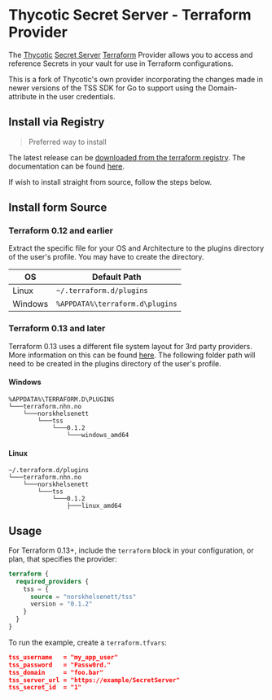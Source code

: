 # Thycotic Secret Server - Terraform Provider

The [Thycotic](https://thycotic.com/) [Secret Server](https://thycotic.com/products/secret-server/) [Terraform](https://www.terraform.io/) Provider allows you to access and reference Secrets in your vault for use in Terraform configurations.

This is a fork of Thycotic's own provider incorporating the changes made in newer versions of the TSS SDK for Go to support using the Domain-attribute in the user credentials.

## Install via Registry

> Preferred way to install

The latest release can be [downloaded from the terraform registry](https://registry.terraform.io/providers/norskhelsenett/tss/latest). The documentation can be found [here](https://registry.terraform.io/providers/norskhelsenett/tss/latest/docs).

If wish to install straight from source, follow the steps below.

## Install form Source

### Terraform 0.12 and earlier

Extract the specific file for your OS and Architecture to the plugins directory
of the user's profile. You may have to create the directory.

| OS      | Default Path                    |
| ------- | ------------------------------- |
| Linux   | `~/.terraform.d/plugins`        |
| Windows | `%APPDATA%\terraform.d\plugins` |

### Terraform 0.13 and later

Terraform 0.13 uses a different file system layout for 3rd party providers. More information on this can be found [here](https://www.terraform.io/upgrade-guides/0-13.html#new-filesystem-layout-for-local-copies-of-providers). The following folder path will need to be created in the plugins directory of the user's profile.

#### Windows

```text
%APPDATA%\TERRAFORM.D\PLUGINS
└───terraform.nhn.no
    └───norskhelsenett
        └───tss
            └───0.1.2
                └───windows_amd64
```

#### Linux

```text
~/.terraform.d/plugins
└───terraform.nhn.no
    └───norskhelsenett
        └───tss
            └───0.1.2
                ├───linux_amd64
```

## Usage

For Terraform 0.13+, include the `terraform` block in your configuration, or plan, that specifies the provider:

```terraform
terraform {
  required_providers {
    tss = {
      source = "norskhelsenett/tss"
      version = "0.1.2"
    }
  }
}
```

To run the example, create a `terraform.tfvars`:

```json
tss_username   = "my_app_user"
tss_password   = "Passw0rd."
tss_domain     = "foo.bar"
tss_server_url = "https://example/SecretServer"
tss_secret_id  = "1"
```
